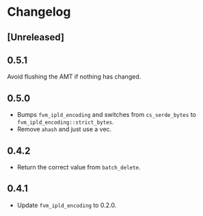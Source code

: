 # Changelog

## [Unreleased]

## 0.5.1

Avoid flushing the AMT if nothing has changed.

## 0.5.0

- Bumps `fvm_ipld_encoding` and switches from `cs_serde_bytes` to `fvm_ipld_encoding::strict_bytes`.
- Remove `ahash` and just use a vec.

## 0.4.2

- Return the correct value from `batch_delete`.

## 0.4.1

- Update `fvm_ipld_encoding` to 0.2.0.
